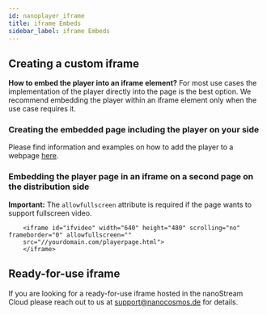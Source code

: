 ```yaml
---
id: nanoplayer_iframe
title: iframe Embeds 
sidebar_label: iframe Embeds
---
```


## Creating a custom iframe


<strong>How to embed the player into an iframe element?</strong>
For most use cases the implementation of the player directly into the page is the best option. We recommend embedding the player within an iframe element only when the use case requires it.

### Creating the embedded page including the player on your side

Please find information and examples on how to add the player to a webpage [here](https://docs.nanocosmos.de/docs/nanoplayer/nanoplayer_getting_started/).

### Embedding the player page in an iframe on a second page on the distribution side

**Important:** The `allowfullscreen` attribute is required if the page wants to support fullscreen video.

```
    <iframe id="ifvideo" width="640" height="480" scrolling="no" frameborder="0" allowfullscreen=""
    src="//yourdomain.com/playerpage.html">
    </iframe>
```


## Ready-for-use iframe

If you are looking for a ready-for-use iframe hosted in the nanoStream Cloud please reach out to us at [support@nanocosmos.de](mailto:support@nanocosmos.de) for details.